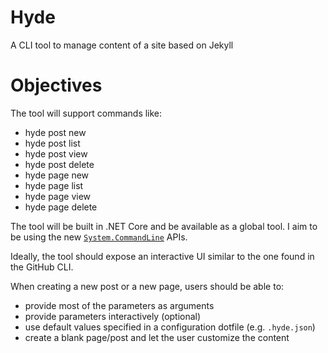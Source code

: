 # Hyde
A CLI tool to manage content of a site based on Jekyll

# Objectives
The tool will support commands like:
- hyde post new
- hyde post list
- hyde post view
- hyde post delete
- hyde page new
- hyde page list
- hyde page view
- hyde page delete

The tool will be built in .NET Core and be available as a global tool. I aim to be using the new [`System.CommandLine`](https://github.com/dotnet/command-line-api) APIs.

Ideally, the tool should expose an interactive UI similar to the one found in the GitHub CLI.

When creating a new post or a new page, users should be able to:
- provide most of the parameters as arguments
- provide parameters interactively (optional)
- use default values specified in a configuration dotfile (e.g. `.hyde.json`)
- create a blank page/post and let the user customize the content
